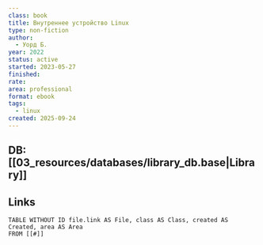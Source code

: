 ```yaml
---
class: book
title: Внутреннее устройство Linux
type: non-fiction
author:
  - Уорд Б.
year: 2022
status: active
started: 2023-05-27
finished:
rate:
area: professional
format: ebook
tags:
  - linux
created: 2025-09-24
---
```

## DB: [[03_resources/databases/library_db.base|Library]]

## Links

```dataview
TABLE WITHOUT ID file.link AS File, class AS Class, created AS Created, area AS Area
FROM [[#]]
````